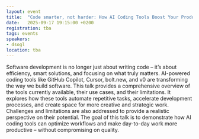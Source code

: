 ```yaml
---
layout: event
title:  "Code smarter, not harder: How AI Coding Tools Boost Your Productivity"
date:   2025-09-17 19:15:00 +0200
registration: tba
tags: events
speakers:
- dsogl
location: tba
---
```


Software development is no longer just about writing code – it’s about efficiency, smart solutions, and focusing on what truly matters. AI-powered coding tools like GitHub Copilot, Cursor, bolt.new, and v0 are transforming the way we build software. This talk provides a comprehensive overview of the tools currently available, their use cases, and their limitations. It explores how these tools automate repetitive tasks, accelerate development processes, and create space for more creative and strategic work. Challenges and limitations are also addressed to provide a realistic perspective on their potential. The goal of this talk is to demonstrate how AI coding tools can optimize workflows and make day-to-day work more productive – without compromising on quality.
